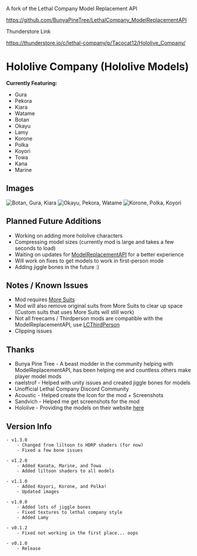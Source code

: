 A fork of the Lethal Company Model Replacement API

https://github.com/BunyaPineTree/LethalCompany_ModelReplacementAPI

Thunderstore Link

https://thunderstore.io/c/lethal-company/p/Tacocat12/Hololive_Company/

# Hololive Company (Hololive Models)

**Currently Featuring:**
+ Gura
+ Pekora
+ Kiara
+ Watame
+ Botan
+ Okayu
+ Lamy
+ Korone
+ Polka
+ Koyori
+ Towa
+ Kana
+ Marine

## Images
![Botan, Gura, Kiara](https://i.imgur.com/vLejRRy.png)
![Okayu, Pekora, Watame](https://i.imgur.com/uacrXK4.png)
![Korone, Polka, Koyori](https://i.imgur.com/jEsO0PE.png)

## Planned Future Additions
+ Working on adding more hololive characters
+ Compressing model sizes (currently mod is large and takes a few seconds to load)
+ Waiting on updates for [ModelReplacementAPI](https://thunderstore.io/c/lethal-company/p/BunyaPineTree/ModelReplacementAPI/) for a better experience
+ Will work on fixes to get models to work in first-person mode
+ Adding jiggle bones in the future :)


## Notes / Known Issues
+ Mod requires [More Suits](https://thunderstore.io/c/lethal-company/p/x753/More_Suits/)
+ Mod will also remove original suits from More Suits to clear up space (Custom suits that uses More Suits will still work)
+ Not all freecams / Thirdperson mods are compatible with the ModelReplacementAPI, use [LCThirdPerson](https://thunderstore.io/c/lethal-company/p/xboxcontroller/LCThirdPerson/)
+ Clipping issues

## Thanks
+ Bunya Pine Tree - A beast modder in the community helping with ModelReplacementAPI, has been helping me and countless others make player model mods
+ naelstrof - Helped with unity issues and created jiggle bones for models
+ Unofficial Lethal Company Discord Community
+ Acoustic - Helped create the Icon for the mod + Screenshots
+ Sandvich - Helped me get screenshots for the mod
+ Hololive - Providing the models on their website [here](https://www.mmd.hololive.tv/)

## Version Info
```
- v1.3.0
    - Changed from liltoon to HDRP shaders (for now)
    - Fixed a few bone issues

- v1.2.0
    - Added Kanata, Marine, and Towa
    - Added liltoon shaders to all models

- v1.1.0
    - Added Koyori, Korone, and Polka!
    - Updated images

- v1.0.0
    - Added lots of jiggle bones   
    - Fixed textures to lethal company style
    - Added Lamy

- v0.1.2
    - Fixed not working in the first place... oops

- v0.1.0
    - Release
```
